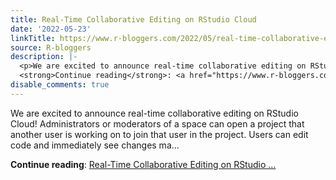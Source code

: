 ```yaml
---
title: Real-Time Collaborative Editing on RStudio Cloud
date: '2022-05-23'
linkTitle: https://www.r-bloggers.com/2022/05/real-time-collaborative-editing-on-rstudio-cloud/
source: R-bloggers
description: |-
  <p>We are excited to announce real-time collaborative editing on RStudio Cloud! Administrators or moderators of a space can open a project that another user is working on to join that user in the project. Users can edit code and immediately see changes ma...</p>
  <strong>Continue reading</strong>: <a href="https://www.r-bloggers.com/2022/05/real-time-collaborative-editing-on-rstudio-cloud/">Real-Time Collaborative Editing on RStudio ...
disable_comments: true
---
```

<p>We are excited to announce real-time collaborative editing on RStudio Cloud! Administrators or moderators of a space can open a project that another user is working on to join that user in the project. Users can edit code and immediately see changes ma...</p>
<strong>Continue reading</strong>: <a href="https://www.r-bloggers.com/2022/05/real-time-collaborative-editing-on-rstudio-cloud/">Real-Time Collaborative Editing on RStudio ...